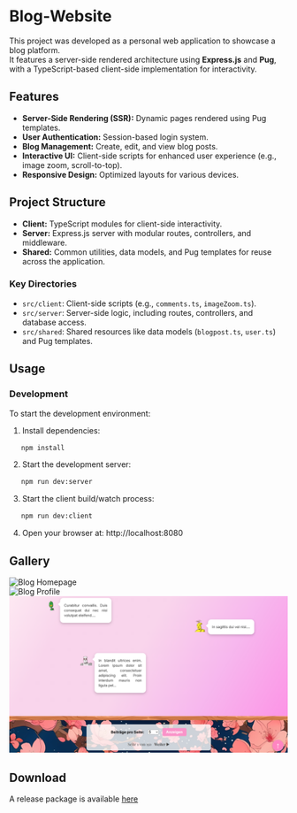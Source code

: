 # Blog-Website

This project was developed as a personal web application to showcase a blog platform.  
It features a server-side rendered architecture using **Express.js** and **Pug**, with a TypeScript-based client-side implementation for interactivity.

## Features

- **Server-Side Rendering (SSR):** Dynamic pages rendered using Pug templates.  
- **User Authentication:** Session-based login system.  
- **Blog Management:** Create, edit, and view blog posts.  
- **Interactive UI:** Client-side scripts for enhanced user experience (e.g., image zoom, scroll-to-top).  
- **Responsive Design:** Optimized layouts for various devices.  

## Project Structure

- **Client:** TypeScript modules for client-side interactivity.  
- **Server:** Express.js server with modular routes, controllers, and middleware.  
- **Shared:** Common utilities, data models, and Pug templates for reuse across the application.  

### Key Directories
- `src/client`: Client-side scripts (e.g., `comments.ts`, `imageZoom.ts`).  
- `src/server`: Server-side logic, including routes, controllers, and database access.  
- `src/shared`: Shared resources like data models (`blogpost.ts`, `user.ts`) and Pug templates.  

## Usage

### Development

To start the development environment:

1. Install dependencies:
```sh
   npm install
```

2. Start the development server:
```sh
   npm run dev:server
```

3. Start the client build/watch process:
```sh
   npm run dev:client
```

4. Open your browser at:
   http://localhost:8080

## Gallery

![Blog Homepage](screenshots/web_index.png)  
![Blog Profile](screenshots/web_profile.png)
![Blog Comments](screenshots/web_comments.png)

## Download

A release package is available [here](https://github.com/lufa3014/Deferred-Rendering-Engine/releases/latest)
